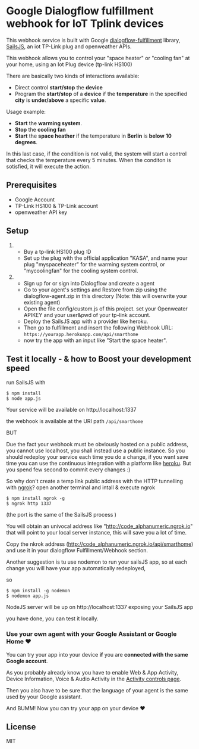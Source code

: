 # Google Dialogflow fulfillment webhook for IoT Tplink devices


This webhook service is built with Google [dialogflow-fulfillment] library, [SailsJS], an iot TP-Link plug and openweather APIs.

This webhook allows you to control your "space heater" or "cooling fan" at your home, using an Iot Plug device (tp-link HS100)

There are basically two kinds of interactions available:

- Direct control **start/stop** the **device**
-  Program the **start/stop** of a **device** if the **temperature** in the specified **city** is **under/above** a specific **value**.
     
Usage example:

- **Start** the **warming system**.
- **Stop** the **cooling fan**
- **Start** the **space heather** if the temperature in **Berlin** is **below** **10 degrees**.


In this last case, if the condition is not valid, the system will start a control that checks the temperature every 5 minutes. When the conditon is sotisfied, it will execute the action. 


## Prerequisites
* Google Account
* TP-Link HS100 & TP-Link account
* openweather API key
    
## Setup

 1)
    * Buy a tp-link HS100 plug  :D
    * Set up the plug with the official application "KASA", and name your plug "myspaceheater" for the warming system control, or "mycoolingfan" for the cooling system control.

2)
    * Sign up for or sign into Dialogflow and create a agent
    * Go to your agent's settings and Restore from zip using the dialogflow-agent.zip in this directory (Note: this will overwrite your existing agent)
    * Open the file config/custom.js of this project.
        set your Openweater APIKEY and your user&pwd of your tp-link account.
    * Deploy the SailsJS app with a provider like heroku.
    * Then go to fulfillment and insert the following Webhook URL: `https://yourapp.herokuapp.com/api/smarthome`
    * now try the app with an input like "Start the space heater".

## Test it locally - & how to Boost your development speed

run SailsJS with

    $ npm install
    $ node app.js

Your service will be available on http://localhost:1337

the webhook is available at the URI path `/api/smarthome`

BUT 

Due the fact your webhook must be obviously hosted on a public address, you cannot use localhost, you shall instead use a public instance.
So you should redeploy your service each time you do a change, if you want save time you can use the continuous integration with a platform like [heroku].
But you spend few second to commit every changes :)

So why don't create a temp link public address with the HTTP tunnelling with [ngrok]? 
open another terminal and intall & execute ngrok

    $ npm install ngrok -g
    $ ngrok http 1337

(the port is the same of the SailsJS process )

You will obtain an univocal address like "http://code_alphanumeric.ngrok.io" that will point to your local server instance, this will save you a lot of time.

Copy the nkrok address (http://code_alphanumeric.ngrok.io/api/smarthome) and use it in your dialogflow Fulfillment/Webhook section.

Another suggestion is tu use nodemon to run your sailsJS app, so at each change you will have your  app automatically redeployed,

so 

    $ npm install -g nodemon
    $ nodemon app.js
    
NodeJS server will be up on http://localhost:1337 exposing your SailsJS app
 
you have done, you can test it locally.

### Use your own agent with your Google Assistant or Google Home  ❤	

You can try your app into your device **if** you are **connected with the same Google account**.

As you probably already know you have to enable Web & App Activity, Device Information, Voice & Audio Activity in the [Activity controls page].

Then you also have to be sure that the language of your agent is the same used by your Google assistant.

And BUMM! Now you can try your app on your device ❤	

## License

MIT

[SailsJS]: <https://sailsjs.com>
[heroku]:<https://www.heroku.com>
[ngrok]: <https://ngrok.com/>
[dialogflow-fulfillment]: <https://github.com/dialogflow/dialogflow-fulfillment-nodejs>
[Activity controls page]:
<https://myaccount.google.com/u/1/activitycontrols>



